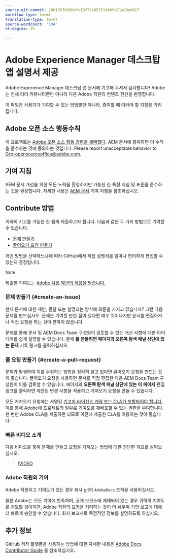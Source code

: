 ```yaml
---
source-git-commit: 200135fb96bbfcf9f72e857514bb9b71a88ed817
workflow-type: tm+mt
translation-type: tm+mt
source-wordcount: '534'
ht-degree: 2%

---
```

# Adobe Experience Manager 데스크탑 앱 설명서 제공

Adobe Experience Manager 데스크탑 앱 문서에 기고해 주셔서 감사합니다! Adobe는 전체 리더 커뮤니티뿐만 아니라 다른 Adobe 직원의 컨텐츠 헌신을 환영합니다.

이 파일은 사용자가 기여할 수 있는 방법뿐만 아니라, 증여할 때 따라야 할 지침을 가리킵니다.

## Adobe 오픈 소스 행동수칙

이 프로젝트는 [Adobe 오픈 소스 행동 강령을 채택했다](code-of-conduct.md). AEM 문서에 증여하면 이 수칙을 준수하는 것에 동의하는 것입니다. Please report unacceptable behavior to [Grp-opensourceoffice@adobe.com](mailto:Grp-opensourceoffice@adobe.com).

## 기여 지침

AEM 문서 개선을 위한 모든 노력을 환영하지만 가능한 한 특정 지침 및 표준을 준수하는 것을 권장합니다. 자세한 내용은 [AEM 문서](guidelines.md) 기여 지침을 참조하십시오.

## Contribute 방법

귀하의 기고를 가능한 한 쉽게 제출하고자 합니다. 다음과 같은 두 가지 방법으로 기여할 수 있습니다.

* [문제 만들기](#create-an-issue)
* [끌어오기 요청 만들기](#create-a-pull-request)

어떤 방법을 선택하느냐에 따라 GitHub에서 직접 설명서를 얼마나 편리하게 편집할 수 있는지 결정됩니다.

>[!NOTE]
>
>제출한 기여도는 [Adobe 사용 약관의 적용을 받습니다.](https://www.adobe.com/legal/terms.html)

### 문제 만들기 {#create-an-issue}

현재 문서에 대한 제안, 관찰 또는 설명되는 방식에 의문을 가지고 있습니까? 그런 다음 문제를 만드십시오. 문제는 기여할 만한 점이 있다면 매우 뛰어나지만 문서를 편집하거나 직접 요청을 하는 것이 편하지 않습니다.

문제를 통해 문서 및 AEM Docs Team 구성원이 검토할 수 있는 개선 사항에 대한 아이디어를 쉽게 설명할 수 있습니다. 문제 **를 만들려면 페이지의 오른쪽 탐색 패널 상단에 있는 문제** 기록 링크를 클릭하십시오.

### 풀 요청 만들기 {#create-a-pull-request}

문제가 발생하여 이를 수정하는 방법을 정확히 알고 있다면 끌어오기 요청을 만드는 것이 좋습니다. 끌어오기 요청을 사용하면 문서를 직접 편집한 다음 AEM Docs Team 구성원이 이를 검토할 수 있습니다. 페이지의 **오른쪽 탐색 패널 상단에 있는 이 페이지** 편집 링크를 클릭하면 제안된 변경 사항을 적용하고 가져오기 요청을 만들 수 있습니다.

모든 가져오기 요청에는 서명된 [기고자 라이선스 계약 또는 CLA가 포함되어야 합니다.](https://opensource.adobe.com/cla.html)  이를 통해 Adobe에 프로젝트의 일부로 기여도를 재배포할 수 있는 권한을 부여합니다. 한 번만 Adobe CLA를 제출하면 되므로 이전에 제출한 CLA를 이용하는 것이 좋습니다.

### 빠른 비디오 소개

다음 비디오를 통해 문제를 만들고 요청을 가져오는 방법에 대한 간단한 개요를 살펴보십시오.

>[!VIDEO](https://video.tv.adobe.com/v/27069)

### Adobe 직원의 기여

Adobe 직원이고 기여도가 있는 경우 회사 git의 `AdobeDocs` 조직을 사용하십시오.

물론 Adobe는 모든 기여에 만족하며, 공개 보관소에 게재되어 있는 경우 귀하의 기여도를 검토할 것이지만, Adobe 직원의 요청을 처리하는 것이 더 쉬우며 기업 보고에 대해 더 빠르게 승인할 수 있습니다. 회사 보고서로 독점적인 정보를 설명하도록 하십시오.

## 추가 정보

GitHub 저작 플랫폼을 사용하는 방법에 대한 자세한 내용은 [Adobe Docs Contributor Guide](https://experienceleague.adobe.com/docs/contributor/contributor-guide/introduction.html) 를 참조하십시오.
